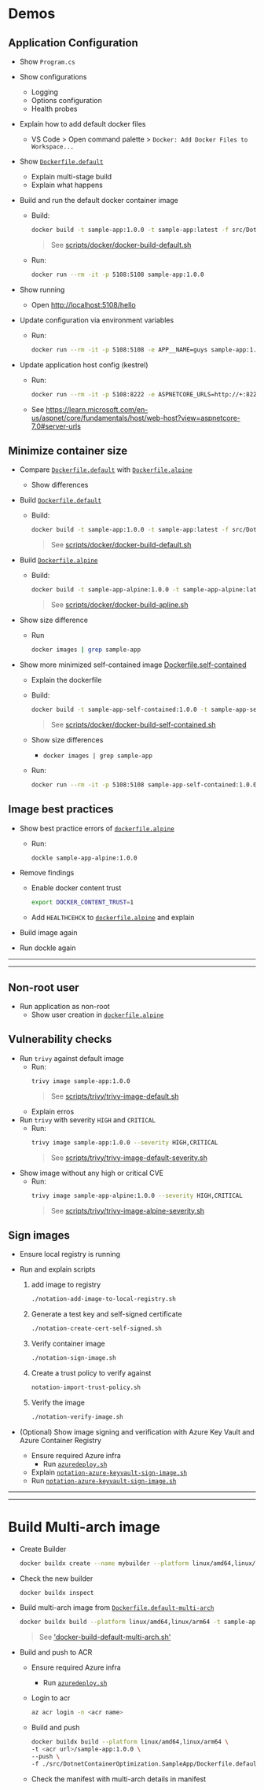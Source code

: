# Demos

## Application Configuration

- Show `Program.cs`
- Show configurations
    - Logging
    - Options configuration
    - Health probes
- Explain how to add default docker files
    - VS Code > Open command palette > `Docker: Add Docker Files to Workspace...`
- Show [`Dockerfile.default`](src/DotnetContainerOptimization.SampleApp/Dockerfile.default)
    - Explain multi-stage build
    - Explain what happens
- Build and run the default docker container image
    - Build:

        ```bash
        docker build -t sample-app:1.0.0 -t sample-app:latest -f src/DotnetContainerOptimization.SampleApp/Dockerfile.default src/DotnetContainerOptimization.SampleApp
        ```

        > See [scripts/docker/docker-build-default.sh](scripts/docker/docker-build-default.sh)
    - Run:

        ```bash
        docker run --rm -it -p 5108:5108 sample-app:1.0.0
        ```

- Show running
    - Open <http://localhost:5108/hello>
- Update configuration via environment variables
    - Run:

        ```bash
        docker run --rm -it -p 5108:5108 -e APP__NAME=guys sample-app:1.0.0
        ```

- Update application host config (kestrel)
    - Run:

        ```bash
        docker run --rm -it -p 5108:8222 -e ASPNETCORE_URLS=http://+:8222 -e APP__NAME='old grumpy cat' sample-app:1.0.0
        ```

    - See <https://learn.microsoft.com/en-us/aspnet/core/fundamentals/host/web-host?view=aspnetcore-7.0#server-urls>

## Minimize container size

- Compare [`Dockerfile.default`](src/DotnetContainerOptimization.SampleApp/Dockerfile.default) with [`Dockerfile.alpine`](src/DotnetContainerOptimization.SampleApp/Dockerfile.alpine)
    - Show differences
- Build [`Dockerfile.default`]()
    - Build:
    
        ```bash
        docker build -t sample-app:1.0.0 -t sample-app:latest -f src/DotnetContainerOptimization.SampleApp/Dockerfile.default src/DotnetContainerOptimization.SampleApp
        ```

        > See [scripts/docker/docker-build-default.sh](scripts/docker/docker-build-default.sh)
- Build [`Dockerfile.alpine`](src/DotnetContainerOptimization.SampleApp/Dockerfile.alpine)
    - Build:

        ```bash
        docker build -t sample-app-alpine:1.0.0 -t sample-app-alpine:latest -f src/DotnetContainerOptimization.SampleApp/Dockerfile.alpine src/DotnetContainerOptimization.SampleApp
        ```

        > See [scripts/docker/docker-build-apline.sh](scripts/docker/docker-build-alpine.sh)
- Show size difference
    - Run

        ```bash
        docker images | grep sample-app
        ```

- Show more minimized self-contained image [Dockerfile.self-contained](src/DotnetContainerOptimization.SampleApp/Dockerfile.self-contained)
    - Explain the dockerfile
    - Build:

        ```bash
        docker build -t sample-app-self-contained:1.0.0 -t sample-app-self-contained:latest -f src/DotnetContainerOptimization.SampleApp/Dockerfile.self-contained src/DotnetContainerOptimization.SampleApp
        ```

        > See [scripts/docker/docker-build-self-contained.sh](scripts/docker/docker-build-self-contained.sh)
    - Show size differences
        - `docker images | grep sample-app`
    - Run:

        ```bash
        docker run --rm -it -p 5108:5108 sample-app-self-contained:1.0.0
        ```

## Image best practices

- Show best practice errors of [`dockerfile.alpine`](src/DotnetContainerOptimization.SampleApp/Dockerfile.alpine)
    - Run:

        ```bash
        dockle sample-app-alpine:1.0.0
        ```

- Remove findings
    - Enable docker content trust

        ```bash
        export DOCKER_CONTENT_TRUST=1
        ```

    - Add `HEALTHCEHCK` to [`dockerfile.alpine`](src/DotnetContainerOptimization.SampleApp/Dockerfile.alpine) and explain
- Build image again
- Run dockle again

---
---

## Non-root user

- Run application as non-root
    - Show user creation in [`dockerfile.alpine`](src/DotnetContainerOptimization.SampleApp/Dockerfile.alpine)

## Vulnerability checks

- Run `trivy` against default image
    - Run:
        ```bash
        trivy image sample-app:1.0.0
        ```
        > See [scripts/trivy/trivy-image-default.sh](scripts/trivy/trivy-image-default.sh)
    - Explain erros
- Run `trivy` with severity `HIGH` and `CRITICAL`
    - Run:
        ```bash
        trivy image sample-app:1.0.0 --severity HIGH,CRITICAL
        ```
        > See [scripts/trivy/trivy-image-default-severity.sh](scripts/trivy/trivy-image-default-severity.sh)
- Show image without any high or critical CVE
    - Run:
        ```bash
        trivy image sample-app-alpine:1.0.0 --severity HIGH,CRITICAL
        ```
        > See [scripts/trivy/trivy-image-alpine-severity.sh](scripts/trivy/trivy-image-alpine-severity.sh)

## Sign images

- Ensure local registry is running
- Run and explain scripts

    1. add image to registry

        ```bash
        ./notation-add-image-to-local-registry.sh
        ```

    2. Generate a test key and self-signed certificate

        ```bash
        ./notation-create-cert-self-signed.sh
        ```

    3. Verify container image

        ```bash
        ./notation-sign-image.sh
        ```

    4. Create a trust policy to verify against

        ```bash
        notation-import-trust-policy.sh
        ```

    5. Verify the image

        ```bash
        ./notation-verify-image.sh
        ```

- (Optional) Show image signing and verification with Azure Key Vault and Azure Container Registry
    - Ensure required Azure infra
        - Run [`azuredeploy.sh`](infra/azuredeploy.sh)
    - Explain [`notation-azure-keyvault-sign-image.sh`](scripts/notation-azure-keyvault/notation-azure-keyvault-sign-image.sh)
    - Run [`notation-azure-keyvault-sign-image.sh`](scripts/notation-azure-keyvault/notation-azure-keyvault-sign-image.sh)

---
---

# Build Multi-arch image

- Create Builder

    ```bash
    docker buildx create --name mybuilder --platform linux/amd64,linux/arm64 --use
    ```

- Check the new builder

    ```bash
    docker buildx inspect
    ```

- Build multi-arch image from [`Dockerfile.default-multi-arch`](src/DotnetContainerOptimization.SampleApp/Dockerfile.default-multi-arch)

    ```bash
    docker buildx build --platform linux/amd64,linux/arm64 -t sample-app:1.0.0 -f ./src/DotnetContainerOptimization.SampleApp/Dockerfile.default-multi-arch ./src/DotnetContainerOptimization.SampleApp
    ```

    > See ['docker-build-default-multi-arch.sh'](scripts/docker/docker-build-default-multi-arch.sh)

- Build and push to ACR
    - Ensure required Azure infra
        - Run [`azuredeploy.sh`](infra/azuredeploy.sh)
    - Login to acr

        ```bash
        az acr login -n <acr name>
        ```
    
    - Build and push

        ```bash
        docker buildx build --platform linux/amd64,linux/arm64 \
        -t <acr url>/sample-app:1.0.0 \
        --push \
        -f ./src/DotnetContainerOptimization.SampleApp/Dockerfile.default-multi-arch ./src/DotnetContainerOptimization.SampleApp
        ```
    
    - Check the manifest with multi-arch details in manifest
